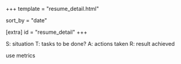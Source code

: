 +++
template = "resume_detail.html"

sort_by = "date"

[extra]
id = "resume_detail"
+++

S: situation
T: tasks to be done?
A: actions taken
R: result achieved

use metrics
